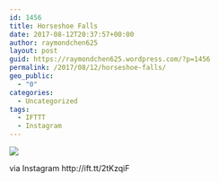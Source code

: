 ```yaml
---
id: 1456
title: Horseshoe Falls
date: 2017-08-12T20:37:57+00:00
author: raymondchen625
layout: post
guid: https://raymondchen625.wordpress.com/?p=1456
permalink: /2017/08/12/horseshoe-falls/
geo_public:
  - "0"
categories:
  - Uncategorized
tags:
  - IFTTT
  - Instagram
---
```

<div>
  <img style="max-width:600px;" src="http://localhost/wp-content/uploads/2017/08/0ae0c-19424620_1990110404541303_603333649709924352_n.jpg" /></p> 
  
  <div>
    via Instagram http://ift.tt/2tKzqiF
  </div>
</div>